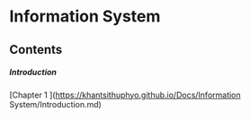 # Information System
## Contents
##### Introduction 
 [Chapter 1 ](https://khantsithuphyo.github.io/Docs/Information System/Introduction.md) 


